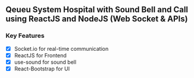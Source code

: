 ## Qeueu System Hospital with Sound Bell and Call using ReactJS and NodeJS (Web Socket & APIs) 

### Key Features
- [x] Socket.io for real-time communication
- [x] ReactJS for Frontend
- [x] use-sound for sound bell
- [x] React-Bootstrap for UI
